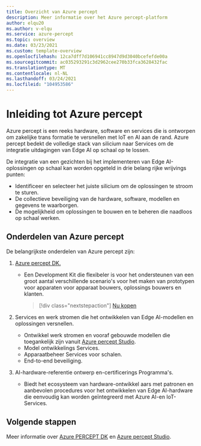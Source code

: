 ```yaml
---
title: Overzicht van Azure percept
description: Meer informatie over het Azure percept-platform
author: elqu20
ms.author: v-elqu
ms.service: azure-percept
ms.topic: overview
ms.date: 03/23/2021
ms.custom: template-overview
ms.openlocfilehash: 12ca7dff7d106941cc8947d9d3040bcefefde00a
ms.sourcegitcommit: ac035293291c3d2962cee270b33fca3628432fac
ms.translationtype: MT
ms.contentlocale: nl-NL
ms.lasthandoff: 03/24/2021
ms.locfileid: "104953586"
---
```

# <a name="introduction-to-azure-percept"></a>Inleiding tot Azure percept

Azure percept is een reeks hardware, software en services die is ontworpen om zakelijke trans formatie te versnellen met IoT en AI aan de rand. Azure percept bedekt de volledige stack van silicium naar Services om de integratie uitdagingen van Edge AI op schaal op te lossen.  

De integratie van een gezichten bij het implementeren van Edge AI-oplossingen op schaal kan worden opgeteld in drie belang rijke wrijvings punten:

- Identificeer en selecteer het juiste silicium om de oplossingen te stroom te sturen.
- De collectieve beveiliging van de hardware, software, modellen en gegevens te waarborgen.
- De mogelijkheid om oplossingen te bouwen en te beheren die naadloos op schaal werken.

## <a name="components-of-azure-percept"></a>Onderdelen van Azure percept

De belangrijkste onderdelen van Azure percept zijn:

1. [Azure percept DK.](./overview-azure-percept-dk.md)

    - Een Development Kit die flexibeler is voor het ondersteunen van een groot aantal verschillende scenario's voor het maken van prototypen voor apparaten voor apparaat bouwers, oplossings bouwers en klanten.

        > [!div class="nextstepaction"]
        > [Nu kopen](https://go.microsoft.com/fwlink/p/?LinkId=2155270)

1. Services en werk stromen die het ontwikkelen van Edge AI-modellen en oplossingen versnellen.

    - Ontwikkel werk stromen en vooraf gebouwde modellen die toegankelijk zijn vanuit [Azure percept Studio](https://go.microsoft.com/fwlink/?linkid=2135819).
    - Model ontwikkelings Services.
    - Apparaatbeheer Services voor schalen.
    - End-to-end beveiliging.

1. AI-hardware-referentie ontwerp en-certificerings Programma's.

    - Biedt het ecosysteem van hardware-ontwikkel aars met patronen en aanbevolen procedures voor het ontwikkelen van Edge AI-hardware die eenvoudig kan worden geïntegreerd met Azure AI-en IoT-Services.

## <a name="next-steps"></a>Volgende stappen

Meer informatie over [Azure PERCEPT DK](./overview-azure-percept-dk.md) en [Azure percept Studio](./overview-azure-percept-studio.md).
